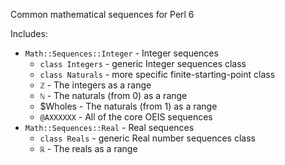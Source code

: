 Common mathematical sequences for Perl 6

Includes:

* `Math::Sequences::Integer` - Integer sequences
  * `class Integers` - generic Integer sequences class
  * `class Naturals` - more specific finite-starting-point class
  * `ℤ` - The integers as a range
  * `ℕ` - The naturals (from 0) as a range
  * $Wholes - The naturals (from 1) as a range
  * `@AXXXXXX` - All of the core OEIS sequences
* `Math::Sequences::Real` - Real sequences
  * `class Reals` - generic Real number sequences class
  * `ℝ` - The reals as a range
